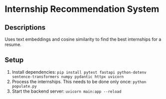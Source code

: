 # Internship Recommendation System

## Descriptions
Uses text embeddings and cosine similarity to find the best internships for a resume.

## Setup
1. Install dependencies: `pip install pytest fastapi python-dotenv sentence-transformers numpy pydantic httpx uvicorn`
2. Process the internships. This needs to be done only once: `python populate.py`
3. Start the backend server: `uvicorn main:app --reload`
